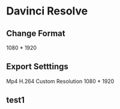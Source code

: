 # Davinci Resolve

## Change Format

1080 \* 1920

## Export Setttings

Mp4
H.264
Custom Resolution
1080 \* 1920

## test1
